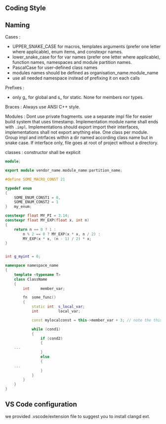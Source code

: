 ## Coding Style

## Naming

Cases :

- UPPER_SNAKE_CASE for macros, templates arguments (prefer one letter where applicable), enum items, and constexpr names.
- lower_snake_case for for var names (prefer one letter where applicable), function names, namespaces and module partition names.
- PascalCase for user-defined class names
- modules names should be defined as organisation_name.module_name
- use all needed namespace instead of prefixing it on each calls

Prefixes :
- only g_ for global and s_ for static. None for members nor types.

Braces :
Always use ANSI C++ style.

Modules :
Dont use private fragments. use a separate impl file for easier build system that uses timestamp. Implementation module name shall ends with `.impl`. Implementations should export import their interfaces, implementations shall not export anything else.
One class per module. Group impl and intrfaces within a dir named according class name but in snake case. If interface only, file goes at root of project without a directory.

classes :
constructor shall be explicit

```C++
module;

export module vendor_name.module_name:partition_name;

#define SOME_MACRO_CONST 21

typedef enum
{
	SOME_ENUM_CONST1 = 0,
	SOME_ENUM_CONST2 = 1
}	my_enum;

constexpr float MY_PI = 3.14;
constexpr float MY_EXP(float x, int n)
{
    return n == 0 ? 1 :
        n % 2 == 0 ? MY_EXP(x * x, n / 2) :
        MY_EXP(x * x, (n - 1) / 2) * x;
}


int g_myint = 0;

namespace namespace_name
{
	template <typename T>
	class ClassName
	{
		int 	member_var;

		fn	some_func()
		{
			static int	s_local_var;
			int			local_var;

			const mylocalconst = this->member_var + 3; // note the this->

			while (cond1)
			{
				if (cond2)
				{
	...
				}
				else
				{
	...
				}
			}
		}
	}
}
```

## VS Code configuration

we provided .vscode/extension file to suggest you to install clangd ext.
